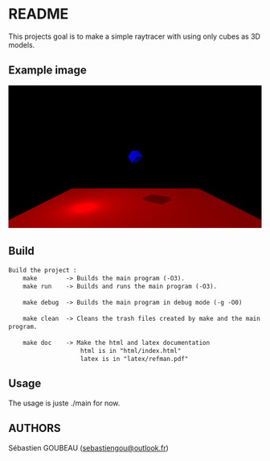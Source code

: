 # README
This projects goal is to make a simple raytracer with using only cubes as 3D models.

## Example image
![ExampleImage1](./img/02_attenuation.png)

## Build
    Build the project :
        make        -> Builds the main program (-O3).
        make run    -> Builds and runs the main program (-O3).

        make debug  -> Builds the main program in debug mode (-g -O0)

        make clean  -> Cleans the trash files created by make and the main program.

        make doc    -> Make the html and latex documentation
                        html is in "html/index.html"
                        latex is in "latex/refman.pdf"

## Usage
The usage is juste ./main for now.

## AUTHORS
Sébastien GOUBEAU (sebastiengou@outlook.fr)